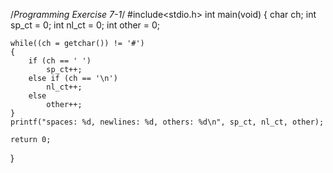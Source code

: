 /*Programming Exercise 7-1*/
#include<stdio.h>
int main(void)
{
	char ch;
	int sp_ct = 0;
	int nl_ct = 0;
	int other = 0;
	
	while((ch = getchar()) != '#')
	{
		if (ch == ' ')
			sp_ct++;
		else if (ch == '\n')
			nl_ct++;
		else
			other++;
	}
	printf("spaces: %d, newlines: %d, others: %d\n", sp_ct, nl_ct, other);

	return 0;
}


